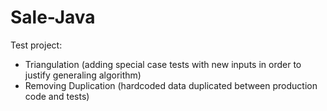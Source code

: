 # Sale-Java
Test project:
* Triangulation (adding special case tests with new inputs in order to justify generaling algorithm)
* Removing Duplication (hardcoded data duplicated between production code and tests)

